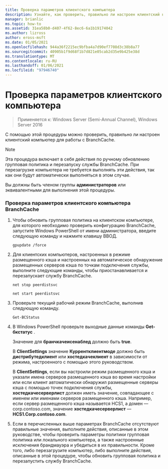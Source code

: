 ```yaml
---
title: Проверка параметров клиентского компьютера
description: Узнайте, как проверить, правильно ли настроен клиентский компьютер для работы с BranchCache.
manager: brianlic
ms.topic: how-to
ms.assetid: 31ea58b0-d407-4f62-8ec6-6a1b19174042
ms.author: lizross
author: eross-msft
ms.date: 01/05/2021
ms.openlocfilehash: 944a36f2215ec9bfba4a7d90ef7708d3c38b8a77
ms.sourcegitcommit: 40905b1f9d68f1b7d821e05cab2d35e9b425e38d
ms.translationtype: MT
ms.contentlocale: ru-RU
ms.lasthandoff: 01/06/2021
ms.locfileid: "97946740"
---
```

# <a name="verify-client-computer-settings"></a>Проверка параметров клиентского компьютера

>Применяется к: Windows Server (Semi-Annual Channel), Windows Server 2016

С помощью этой процедуры можно проверить, правильно ли настроен клиентский компьютер для работы с BranchCache.

> [!NOTE]
> Эта процедура включает в себя действия по ручному обновлению групповая политика и перезапуску службы BranchCache. При перезагрузке компьютера не требуется выполнять эти действия, так как они будут автоматически выполняться в этом случае.

Вы должны быть членом группы **администраторов** или эквивалентными для выполнения этой процедуры.

### <a name="to-verify-branchcache-client-computer-settings"></a>Проверка параметров клиентского компьютера BranchCache

1.  Чтобы обновить групповая политика на клиентском компьютере, для которого необходимо проверить конфигурацию BranchCache, запустите Windows PowerShell от имени администратора, введите следующую команду и нажмите клавишу ВВОД.

    `gpupdate /force`

2.  Для клиентских компьютеров, настроенных в режиме размещенного кэша и настроенных на автоматическое обнаружение размещенных серверов кэша по точкам подключения службы, выполните следующие команды, чтобы приостанавливается и перезапускает службу BranchCache.

    `net stop peerdistsvc`

    `net start peerdistsvc`

3.  Проверьте текущий рабочий режим BranchCache, выполнив следующую команду.

    `Get-BCStatus`

4.  В Windows PowerShell проверьте выходные данные команды **Get-бкстатус** .

    Значение для **бранчкачеисенаблед** должно быть **true**.

    В **ClientSettings** значение **Куррентклиентмоде** должно быть **дистрибутедклиент** или **хостедкачеклиент** в зависимости от режима, настроенного с помощью этого руководством.

    В **ClientSettings**, если вы настроили режим размещенного кэша и указали имена серверов размещенного кэша во время настройки или если клиент автоматически обнаружил размещенные серверы кэша с помощью точек подключения службы, **хостедкачесерверлист** должен иметь значение, совпадающее с именем или именами серверов размещенного кэша. Например, если сервер размещенного кэша называется HCS1, а домен — corp.contoso.com, значение **хостедкачесерверлист** — **HCS1.Corp.contoso.com**.

5.  Если в перечисленных выше параметрах BranchCache отсутствуют правильные значения, выполните действия, описанные в этом руководстве, чтобы проверить параметры политики групповая политика или локального компьютера, а также настроенные исключения брандмауэра и убедиться в их правильности. Кроме того, либо перезагрузите компьютер, либо выполните действия, описанные в этой процедуре, чтобы обновить групповая политика и перезапустить службу BranchCache.



